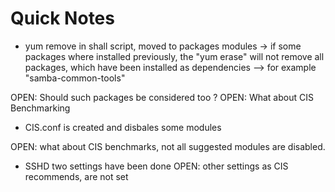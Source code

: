Quick Notes
=========

- yum remove in shall script, moved to packages modules
  -> if some packages where installed previously, the "yum erase" will not remove all packages, which have been installed as dependencies
      --> for example "samba-common-tools"

OPEN: Should such packages be considered too ?
OPEN: What about CIS Benchmarking 

- CIS.conf is created and disbales some modules 

OPEN: what about CIS benchmarks, not all suggested modules are disabled.

- SSHD two settings have been done
OPEN: other settings as CIS recommends, are not set